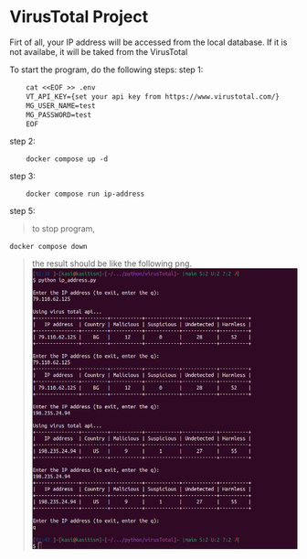 # VirusTotal Project

Firt of all, your IP address will be accessed from the local database. If it is not availabe, it will be taked from the VirusTotal

To start the program, do the following steps:
step 1:
```
    cat <<EOF >> .env
    VT_API_KEY={set your api key from https://www.virustotal.com/}
    MG_USER_NAME=test
    MG_PASSWORD=test
    EOF
```
step 2:
```
    docker compose up -d
```
step 3:
```
    docker compose run ip-address
```
step 5:
> to stop program, 
```
docker compose down

```
>the result should be like the following png.
![alt text](result.png)

